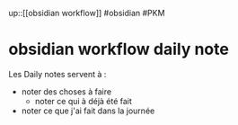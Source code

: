 up::[[obsidian workflow]]
#obsidian #PKM 
# obsidian workflow daily note

Les Daily notes servent à :
 - noter des choses à faire
     - noter ce qui à déjà été fait
 - noter ce que j'ai fait dans la journée

